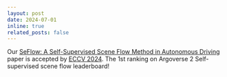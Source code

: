 ```yaml
---
layout: post
date: 2024-07-01
inline: true
related_posts: false
---
```


Our [SeFlow: A Self-Supervised Scene Flow Method in Autonomous Driving](https://link.springer.com/chapter/10.1007/978-3-031-73232-4_20) paper is accepted by [ECCV 2024](https://eccv.ecva.net/virtual/2024). The 1st ranking on Argoverse 2 Self-supervised scene flow leaderboard!
